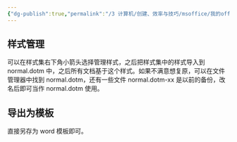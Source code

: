 ```yaml
---
{"dg-publish":true,"permalink":"/3 计算机/创建、效率与技巧/msoffice/我的office trick/word模板/","title":"word模板"}
---
```



## 样式管理
可以在样式集右下角小箭头选择管理样式，之后把样式集中的样式导入到 normal.dotm 中，之后所有文档基于这个样式。如果不满意想复原，可以在文件管理器中找到 normal.dotm，还有一些文件 normal.dotm-xx 是以前的备份，改名后即可当作 normal.dotm 使用。
## 导出为模板
直接另存为 word 模板即可。
